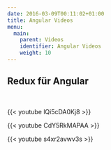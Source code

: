 ```yaml
---
date: 2016-03-09T00:11:02+01:00
title: Angular Videos
menu:
  main:
    parent: Videos
    identifier: Angular Videos
    weight: 10
---
```


## Redux für Angular

<br />

{{< youtube lQi5cDA0Kj8 >}}

{{< youtube CdY5RkMAPAA >}}

{{< youtube s4xr2avwv3s >}}

